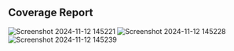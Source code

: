 


## Coverage Report

![Screenshot 2024-11-12 145221](https://github.com/user-attachments/assets/4968e0ee-d411-4376-9880-77c4787e01e9)
![Screenshot 2024-11-12 145228](https://github.com/user-attachments/assets/74058519-4e0d-4755-b4b1-3cce8c809494)
![Screenshot 2024-11-12 145239](https://github.com/user-attachments/assets/6d1a62fe-3218-419f-8c46-5bf75f5dc4ab)



